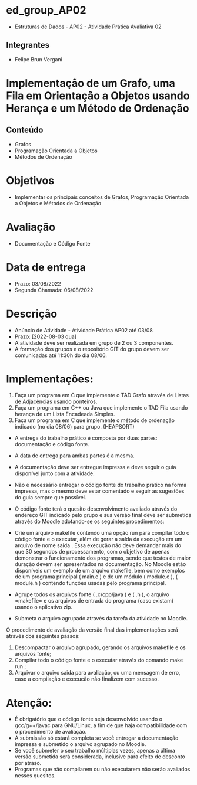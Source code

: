 # ed_group_AP02
- Estruturas de Dados - AP02 - Atividade Prática Avaliativa 02
## Integrantes
- Felipe Brun Vergani
# Implementação de um Grafo, uma Fila em Orientação a Objetos usando Herança e um Método de Ordenação

## Conteúdo
- Grafos
- Programação Orientada a Objetos
- Métodos de Ordenação

# Objetivos
- Implementar os principais conceitos de Grafos, Programação Orientada a Objetos e Métodos de Ordenação

# Avaliação
- Documentação e Código Fonte

# Data de entrega
- Prazo: 03/08/2022
- Segunda Chamada: 06/08/2022

# Descrição
- Anúncio de Atividade - Atividade Prática AP02 até 03/08
- Prazo: [2022-08-03 qua]
- A atividade deve ser realizada em grupo de 2 ou 3 componentes.
- A formação dos grupos e o repositório GIT do grupo devem ser comunicadas até 11:30h do dia 08/06.
# Implementações:
1) Faça um programa em C que implemente o TAD Grafo através de Listas de Adjacências usando ponteiros.
2) Faça um programa em C++ ou Java que implemente o TAD Fila usando herança de um Lista Encadeada Simples.
3) Faça um programa em C que implemente o método de ordenação indicado (no dia 08/06) para grupo. (HEAPSORT)
- A entrega do trabalho prático é composta por duas partes: documentação e código fonte.
- A data de entrega para ambas partes é a mesma.
- A documentação deve ser entregue impressa e deve seguir o guia disponível junto com a atividade.
- Não é necessário entregar o código fonte do trabalho prático na forma impressa, mas o mesmo deve estar comentado e seguir as sugestões do guia sempre que possível.
- O código fonte terá o quesito desenvolvimento avaliado através do endereço GIT indicado pelo grupo e sua versão final deve ser submetida através do Moodle adotando-se os seguintes procedimentos:

- Crie um arquivo makefile contendo uma opção run para compilar todo o código fonte e o executar, além de gerar a saída da execução em um arquivo de nome saida . Essa execução não deve demandar mais do que 30 segundos de processamento, com o objetivo de apenas demonstrar o funcionamento dos programas, sendo que testes de maior duração devem ser apresentados na documentação. No Moodle estão disponíveis um exemplo de um arquivo makefile, bem como exemplos de um programa principal ( main.c ) e de um módulo ( module.c ), ( module.h ) contendo funções usadas pelo programa principal.
- Agrupe todos os arquivos fonte ( .c/cpp/java ) e ( .h ), o arquivo =makefile= e os arquivos de entrada do programa (caso existam) usando o aplicativo zip.
- Submeta o arquivo agrupado através da tarefa da atividade no Moodle.

O procedimento de avaliação da versão final das implementações será através dos seguintes passos:

1. Descompactar o arquivo agrupado, gerando os arquivos makefile e os arquivos fonte;
2. Compilar todo o código fonte e o executar através do comando make run ;
3. Arquivar o arquivo saida para avaliação, ou uma mensagem de erro, caso a compilação e execucão não finalizem com sucesso.

# Atenção:

- É obrigatório que o código fonte seja desenvolvido usando o gcc/g++/javac para GNU/Linux, a fim de que haja compatibilidade com o procedimento de avaliação.
- A submissão só estará completa se você entregar a documentação impressa e submetido o arquivo agrupado no Moodle.
- Se você submeter o seu trabalho múltiplas vezes, apenas a última versão submetida será considerada, inclusive para efeito de desconto por atraso.
- Programas que não compilarem ou não executarem não serão avaliados nesses quesitos.
